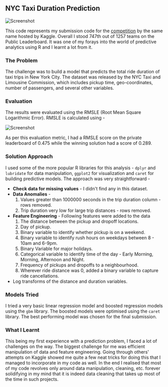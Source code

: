 ## NYC Taxi Duration Prediction

![Screenshot](https://github.com/sagar-chadha/NYC-Taxi-duration/blob/master/NYC%20Taxi.jpeg)

This code represents my submission code for the [competition](https://www.kaggle.com/c/nyc-taxi-trip-duration) by the same name hosted by Kaggle. Overall I stood 747th out of 1257 teams on the Public Leaderboard. It was one of my forays into the world of predictive analytics using R and I learnt a lot from it.

### The Problem

The challenge was to build a model that predicts the total ride duration of taxi trips in New York City. The dataset was released by the NYC Taxi and Limousine Commission, which includes pickup time, geo-coordinates, number of passengers, and several other variables.

### Evaluation

The results were evaluated using the RMSLE (Root Mean Square Logarithmic Error). RMSLE is calculated using - 

![Screenshot](https://github.com/sagar-chadha/NYC-Taxi-duration/blob/master/formula.PNG)

As per this evaluation metric, I had a RMSLE score on the private leaderboard of 0.475 while the winning solution had a score of 0.289.

### Solution Approach

I used some of the more popular R libraries for this analysis - `dplyr` and `lubridate` for data manipulation, `ggplot2` for visualization and `caret` for building predictive models. The approach was very straightforward - <br>

* **Check data for missing values** - I didn't find any in this dataset.
* **Data Anomalies** - <br>
    1. Values greater than 1000000 seconds in the trip duration column - rows removed.
    2. Trip duration very low for large trip distances - rows removed.
* **Feature Engineering** - Following features were added to the data <br>
    1. The distance between the pickup and dropoff locations.
    2. Day of pickup.
    3. Binary variable to identify whether pickup is on a weekend.
    4. Binary variable to identify rush hours on weekdays between 8 - 10am and 6-9pm.
    5. Binary Variable for major holidays.
    6. Categorical variable to identify time of the day - Early Morning, Morning, Afternoon and Night.
    7. Frequency of pickups and dropoffs to a neighbourhood.
    8. Wherever ride distance was 0, added a binary variable to capture ride cancellations.
* Log transforms of the distance and duration variables.

### Models Tried

I tried a very basic linear regression model and boosted regression models using the `gbm` library. The boosted models were optimised using the `caret` library. The best performing model was chosen for the final submission.

### What I Learnt

This being my first experience with a prediction problem, I faced a lot of challenges on the way. The biggest challenge for me was efficient manipulation of data and feature engineering. Going through others' attempts on Kaggle showed me quite a few neat tricks for doing this that I managed to incorporate in my code as well. In the end I realised that most of my code revolves only around data manipulation, cleaning, etc. forever solidifying in my mind that it is indeed data cleaning that takes up most of the time in such projects.
